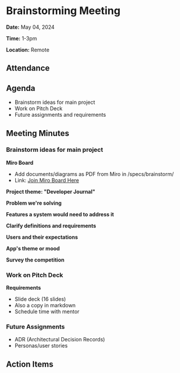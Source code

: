 # Brainstorming Meeting
**Date:** May 04, 2024

**Time:** 1-3pm

**Location:** Remote

## Attendance

## Agenda
+ Brainstorm ideas for main project
+ Work on Pitch Deck
+ Future assignments and requirements

## Meeting Minutes
### Brainstorm ideas for main project
__Miro Board__
- Add documents/diagrams as PDF from Miro in /specs/brainstorm/
- Link: [Join Miro Board Here](https://miro.com/welcomeonboard/OEwxU2VkeVpPVVJBNkNobFY4TEl6U1U3SUwzeTFqWjdaVXp4SDF3WkJLUExSUmNRdHZFMVdSQ01lS3cyWVhnNnwzNDU4NzY0NTg2NzY5Njk2NDA3fDI=?share_link_id=167173472649)

__Project theme: "Developer Journal"__

__Problem we're solving__

__Features a system would need to address it__

__Clarify definitions and requirements__

__Users and their expectations__

__App's theme or mood__

__Survey the competition__


### Work on Pitch Deck
__Requirements__
- Slide deck (16 slides)
- Also a copy in markdown
- Schedule time with mentor


### Future Assignments
- ADR (Architectural Decision Records)
- Personas/user stories


## Action Items

